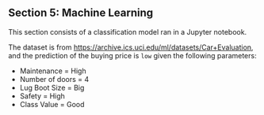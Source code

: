 ## Section 5: Machine Learning

This section consists of a classification model ran in a Jupyter notebook.

The dataset is from https://archive.ics.uci.edu/ml/datasets/Car+Evaluation, and the prediction of the buying price is `low` given the following parameters:

- Maintenance = High
- Number of doors = 4
- Lug Boot Size = Big
- Safety = High
- Class Value = Good
